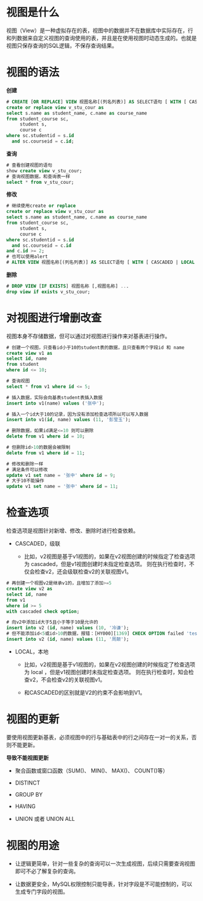 # 视图是什么

视图（View）是一种虚拟存在的表，视图中的数据并不在数据库中实际存在，行和列数据来自定义视图的查询使用的表，并且是在使用视图时动态生成的。也就是视图只保存查询的SQL逻辑，不保存查询结果。

# 视图的语法

**创建**

```sql
# CREATE [OR REPLACE] VIEW 视图名称[(列名列表)] AS SELECT语句 [ WITH [ CASCADED | LOCAL ] CHECK OPTION ]
create or replace view v_stu_cour as
select s.name as student_name, c.name as course_name
from student_course sc,
     student s,
     course c
where sc.studentid = s.id
  and sc.courseid = c.id;
```

**查询**

```sql
# 查看创建视图的语句
show create view v_stu_cour;
# 查询视图数据，和查询表一样
select * from v_stu_cour;
```

**修改**

```sql
# 继续使用create or replace
create or replace view v_stu_cour as
select s.name as student_name, c.name as course_name
from student_course sc,
     student s,
     course c
where sc.studentid = s.id
  and sc.courseid = c.id
and c.id >= 2;
# 也可以使用alert
# ALTER VIEW 视图名称[(列名列表)] AS SELECT语句 [ WITH [ CASCADED | LOCAL ] CHECK OPTION ]
```

**删除**

```sql
# DROP VIEW [IF EXISTS] 视图名称 [,视图名称] ...
drop view if exists v_stu_cour;
```

# 对视图进行增删改查

视图本身不存储数据，但可以通过对视图进行操作来对基表进行操作。

```sql
# 创建一个视图，只查看id小于10的student表的数据，且只查看两个字段id 和 name
create view v1 as
select id, name
from student
where id <= 10;

# 查询视图
select * from v1 where id <= 5;

# 插入数据，实际会向基表student表插入数据
insert into v1(name) values ('张中');

# 插入一个id大于10的记录，因为没有添加检查选项所以可以写入数据
insert into v1(id, name) values (11, '彭莹玉');

# 删除数据，如果id满足<=10 则可以删除
delete from v1 where id = 10;

# 但删除id>10的数据会被限制
delete from v1 where id = 11;

# 修改和删除一样
# 满足条件可以修改
update v1 set name = '张中' where id = 9;
# 大于10不能操作
update v1 set name = '张中' where id = 11;
```

# 检查选项

检查选项是视图针对新增、修改、删除时进行检查依赖。

- CASCADED，级联
  
  - 比如，v2视图是基于v1视图的，如果在v2视图创建的时候指定了检查选项为 cascaded，但是v1视图创建时未指定检查选项。 则在执行检查时，不仅会检查v2，还会级联检查v2的关联视图v1。

```sql
# 再创建一个视图v2是继承v1的，且增加了添加>=5
create view v2 as
select id, name
from v1
where id >= 5
with cascaded check option;

# 向v2中添加id大于5且小于等于10是允许的
insert into v2 (id, name) values (10, '冷谦');
# 但不能添加id<5或id>10的数据，报错：[HY000][1369] CHECK OPTION failed 'test1.v2'
insert into v2 (id, name) values (11, '周颠');
```

- LOCAL，本地
  
  - 比如，v2视图是基于v1视图的，如果在v2视图创建的时候指定了检查选项为 local ，但是v1视图创建时未指定检查选项。 则在执行检查时，知会检查v2，不会检查v2的关联视图v1。
  
  - 和CASCADED的区别就是V2的约束不会影响到V1。

# 视图的更新

要使用视图更新基表，必须视图中的行与基础表中的行之间存在一对一的关系，否则不能更新。

**导致不能视图更新**

- 聚合函数或窗口函数（SUM()、 MIN()、 MAX()、 COUNT()等）

- DISTINCT

- GROUP BY

- HAVING

- UNION 或者 UNION ALL

# 视图的用途

- 让逻辑更简单，针对一些复杂的查询可以一次生成视图，后续只需要查询视图即可不必了解复杂的查询。

- 让数据更安全，MySQL权限控制只能导表，针对字段是不可能控制的，可以生成专门字段的视图。
